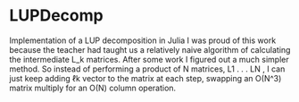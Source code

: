 # LUPDecomp
Implementation of a LUP decomposition in Julia
I was proud of this work because the teacher had taught us a relatively naive algorithm of calculating the intermediate L_k matrices. After some work I figured out a much simpler method. So instead of performing a product of N matrices, L1 . . . LN , I can just keep adding ℓk vector to the matrix at each step, swapping an O(N^3) matrix multiply for an O(N) column operation.
